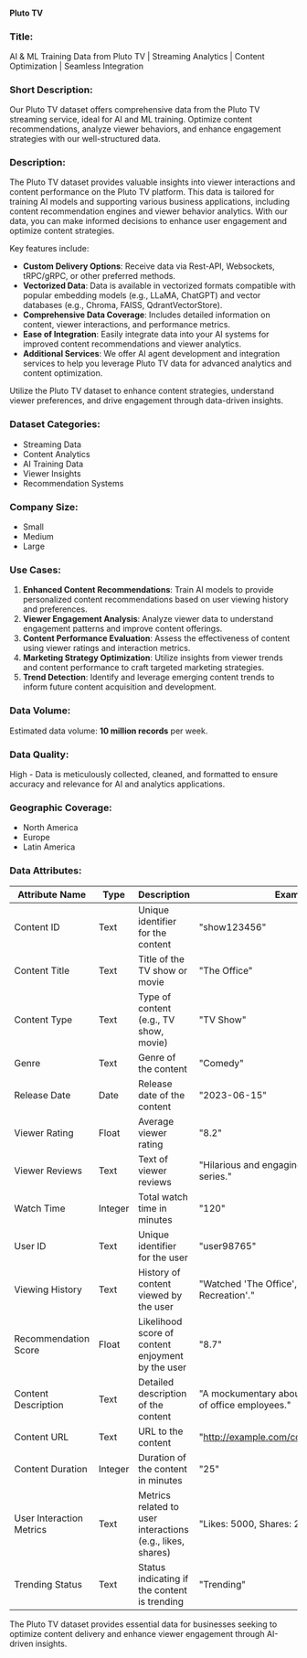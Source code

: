 #### Pluto TV

### Title:
AI & ML Training Data from Pluto TV | Streaming Analytics | Content Optimization | Seamless Integration

### Short Description:
Our Pluto TV dataset offers comprehensive data from the Pluto TV streaming service, ideal for AI and ML training. Optimize content recommendations, analyze viewer behaviors, and enhance engagement strategies with our well-structured data.

### Description:
The Pluto TV dataset provides valuable insights into viewer interactions and content performance on the Pluto TV platform. This data is tailored for training AI models and supporting various business applications, including content recommendation engines and viewer behavior analytics. With our data, you can make informed decisions to enhance user engagement and optimize content strategies.

Key features include:
- **Custom Delivery Options**: Receive data via Rest-API, Websockets, tRPC/gRPC, or other preferred methods.
- **Vectorized Data**: Data is available in vectorized formats compatible with popular embedding models (e.g., LLaMA, ChatGPT) and vector databases (e.g., Chroma, FAISS, QdrantVectorStore).
- **Comprehensive Data Coverage**: Includes detailed information on content, viewer interactions, and performance metrics.
- **Ease of Integration**: Easily integrate data into your AI systems for improved content recommendations and viewer analytics.
- **Additional Services**: We offer AI agent development and integration services to help you leverage Pluto TV data for advanced analytics and content optimization.

Utilize the Pluto TV dataset to enhance content strategies, understand viewer preferences, and drive engagement through data-driven insights.

### Dataset Categories:
- Streaming Data
- Content Analytics
- AI Training Data
- Viewer Insights
- Recommendation Systems

### Company Size:
- Small
- Medium
- Large

### Use Cases:
1. **Enhanced Content Recommendations**: Train AI models to provide personalized content recommendations based on user viewing history and preferences.
2. **Viewer Engagement Analysis**: Analyze viewer data to understand engagement patterns and improve content offerings.
3. **Content Performance Evaluation**: Assess the effectiveness of content using viewer ratings and interaction metrics.
4. **Marketing Strategy Optimization**: Utilize insights from viewer trends and content performance to craft targeted marketing strategies.
5. **Trend Detection**: Identify and leverage emerging content trends to inform future content acquisition and development.

### Data Volume:
Estimated data volume: **10 million records** per week.

### Data Quality:
High - Data is meticulously collected, cleaned, and formatted to ensure accuracy and relevance for AI and analytics applications.

### Geographic Coverage:
- North America
- Europe
- Latin America

### Data Attributes:

| Attribute Name           | Type    | Description                                              | Example                                        |
|--------------------------|---------|----------------------------------------------------------|------------------------------------------------|
| Content ID               | Text    | Unique identifier for the content                       | "show123456"                                  |
| Content Title            | Text    | Title of the TV show or movie                           | "The Office"                                  |
| Content Type             | Text    | Type of content (e.g., TV show, movie)                  | "TV Show"                                      |
| Genre                    | Text    | Genre of the content                                    | "Comedy"                                       |
| Release Date             | Date    | Release date of the content                             | "2023-06-15"                                   |
| Viewer Rating            | Float   | Average viewer rating                                   | "8.2"                                          |
| Viewer Reviews           | Text    | Text of viewer reviews                                  | "Hilarious and engaging throughout the series."|
| Watch Time               | Integer | Total watch time in minutes                             | "120"                                          |
| User ID                  | Text    | Unique identifier for the user                          | "user98765"                                    |
| Viewing History          | Text    | History of content viewed by the user                   | "Watched 'The Office', 'Parks and Recreation'."|
| Recommendation Score     | Float   | Likelihood score of content enjoyment by the user       | "8.7"                                          |
| Content Description      | Text    | Detailed description of the content                     | "A mockumentary about the everyday lives of office employees."|
| Content URL              | Text    | URL to the content                                      | "http://example.com/content/show123456"      |
| Content Duration         | Integer | Duration of the content in minutes                      | "25"                                           |
| User Interaction Metrics | Text    | Metrics related to user interactions (e.g., likes, shares) | "Likes: 5000, Shares: 2000"                 |
| Trending Status          | Text    | Status indicating if the content is trending            | "Trending"                                     |

The Pluto TV dataset provides essential data for businesses seeking to optimize content delivery and enhance viewer engagement through AI-driven insights.